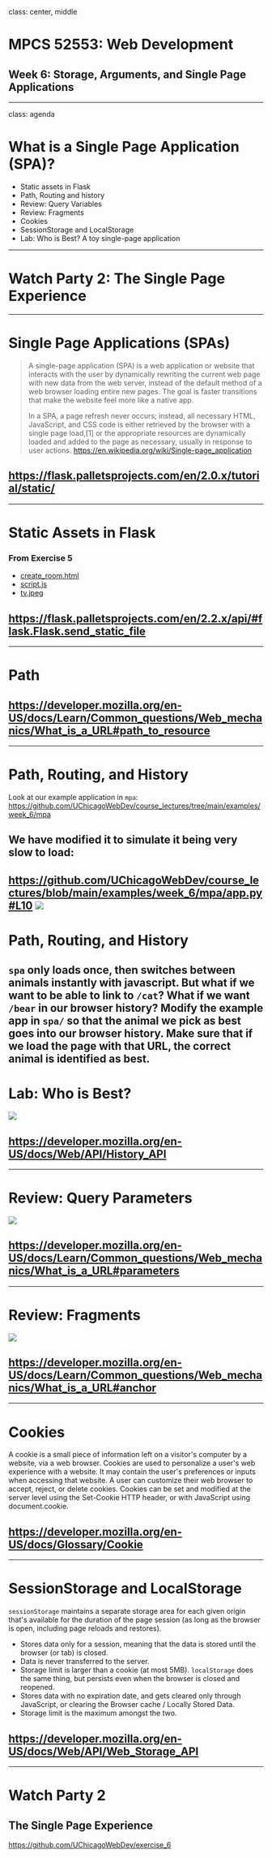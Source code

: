 class: center, middle
# MPCS 52553: Web Development
## Week 6: Storage, Arguments, and Single Page Applications
---
class: agenda
# What is a Single Page Application (SPA)?
- Static assets in Flask
- Path, Routing and history
- Review: Query Variables
- Review: Fragments
- Cookies
- SessionStorage and LocalStorage
- Lab: Who is Best? A toy single-page application
---
# Watch Party 2: The Single Page Experience
---
# Single Page Applications (SPAs)
> A single-page application (SPA) is a web application or website that interacts
> with the user by dynamically rewriting the current web page with new data from
> the web server, instead of the default method of a web browser loading entire
> new pages. The goal is faster transitions that make the website feel more like
> a native app.
>
> In a SPA, a page refresh never occurs; instead, all necessary HTML,
> JavaScript, and CSS code is either retrieved by the browser with a single page
> load,[1] or the appropriate resources are dynamically loaded and added to the
> page as necessary, usually in response to user actions.
https://en.wikipedia.org/wiki/Single-page_application
## https://flask.palletsprojects.com/en/2.0.x/tutorial/static/
---
# Static Assets in Flask
### From Exercise 5
- [create_room.html](https://github.com/UChicagoWebDev/exercise-5/blob/main/app.py#L80-L91)
- [script.js](https://github.com/UChicagoWebDev/exercise-5/blob/main/templates/index.html#L14)
- [tv.jpeg](https://github.com/UChicagoWebDev/exercise-5/blob/main/templates/index.html#L29)
## https://flask.palletsprojects.com/en/2.2.x/api/#flask.Flask.send_static_file
---
# Path
## https://developer.mozilla.org/en-US/docs/Learn/Common_questions/Web_mechanics/What_is_a_URL#path_to_resource
---
# Path, Routing, and History
Look at our example application in `mpa`: 
https://github.com/UChicagoWebDev/course_lectures/tree/main/examples/week_6/mpa
## We have modified it to simulate it being very slow to load:
https://github.com/UChicagoWebDev/course_lectures/blob/main/examples/week_6/mpa/app.py#L10
![](images/mpa_sleep.png)
---
# Path, Routing, and History
`spa` only loads once, then switches between animals instantly with javascript.
But what if we want to be able to link to `/cat`? What if we want `/bear` in our
browser history?
Modify the example app in `spa/` so that the animal we pick as best goes into
our browser history. Make sure that if we load the page with that URL, the
correct animal is identified as best.
---
# Lab: Who is Best?
![](examples/week_6/spa/static/happy_cat.jpeg)
## https://developer.mozilla.org/en-US/docs/Web/API/History_API
---
# Review: Query Parameters
![](images/mdn-url-parameters%40x2.png)
## https://developer.mozilla.org/en-US/docs/Learn/Common_questions/Web_mechanics/What_is_a_URL#parameters
---
# Review: Fragments
![](images/mdn-url-anchor%40x2.png)
## https://developer.mozilla.org/en-US/docs/Learn/Common_questions/Web_mechanics/What_is_a_URL#anchor
---
# Cookies
A cookie is a small piece of information left on a visitor's computer by a website, via a web browser.
Cookies are used to personalize a user's web experience with a website. It may contain the user's preferences or inputs when accessing that website. A user can customize their web browser to accept, reject, or delete cookies.
Cookies can be set and modified at the server level using the Set-Cookie HTTP header, or with JavaScript using document.cookie.
## https://developer.mozilla.org/en-US/docs/Glossary/Cookie
---
# SessionStorage and LocalStorage
`sessionStorage` maintains a separate storage area for each given origin that's available for the duration of the page session (as long as the browser is open, including page reloads and restores).
- Stores data only for a session, meaning that the data is stored until the browser (or tab) is closed.
- Data is never transferred to the server.
- Storage limit is larger than a cookie (at most 5MB).
`localStorage` does the same thing, but persists even when the browser is closed and reopened.
- Stores data with no expiration date, and gets cleared only through JavaScript, or clearing the Browser cache / Locally Stored Data.
- Storage limit is the maximum amongst the two.
## https://developer.mozilla.org/en-US/docs/Web/API/Web_Storage_API
---
# Watch Party 2
## The Single Page Experience
https://github.com/UChicagoWebDev/exercise_6